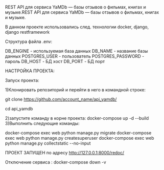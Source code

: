 REST API для сервиса YaMDb — базы отзывов о фильмах, книгах и музыке.REST API для сервиса YaMDb — базы отзывов о фильмах, книгах и музыке.

В данном проекте использовались след. технологии docker, django, django restframework

Структура файла .env:

DB_ENGINE - используемая база данных DB_NAME - название базы данных POSTGRES_USER - пользователь POSTGRES_PASSWORD - пароль DB_HOST - БД xост DB_PORT - БД порт

НАСТРОЙКА ПРОЕКТА:

Запуск проекта:

1)Клонировать репозиторий и перейти в него в командной строке:

git clone https://github.com/account_name/api_yamdb/

cd api_yamdb

2)запустите команду в корне проекта: docker-compose up -d --build 3)Выполнить следующие команды:

docker-compose exec web python manage.py migrate docker-compose exec web python manage.py createsuperuser docker-compose exec web python manage.py collectstatic --no-input

ПРОЕКТ ЗАПУЩЕН по адресу http://127.0.0.1:8000/redoс/

Отключение сервиса : docker-compose down -v
